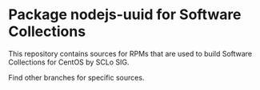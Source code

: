 # Package nodejs-uuid for Software Collections

This repository contains sources for RPMs that are used
to build Software Collections for CentOS by SCLo SIG.

Find other branches for specific sources.
